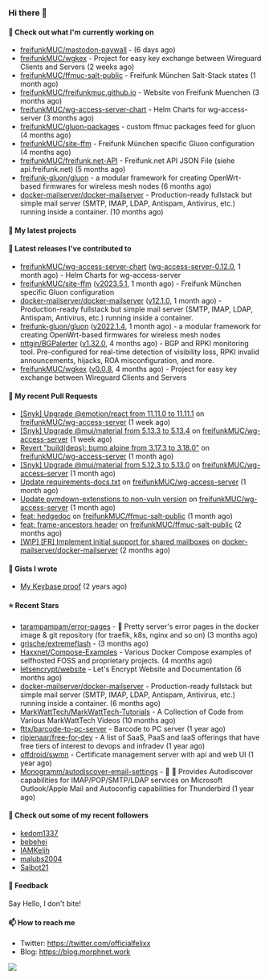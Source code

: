 ### Hi there 👋

#### 👷 Check out what I'm currently working on

- [freifunkMUC/mastodon-paywall](https://github.com/freifunkMUC/mastodon-paywall) -  (6 days ago)
- [freifunkMUC/wgkex](https://github.com/freifunkMUC/wgkex) - Project for easy key exchange between Wireguard Clients and Servers (2 weeks ago)
- [freifunkMUC/ffmuc-salt-public](https://github.com/freifunkMUC/ffmuc-salt-public) - Freifunk München Salt-Stack states (1 month ago)
- [freifunkMUC/freifunkmuc.github.io](https://github.com/freifunkMUC/freifunkmuc.github.io) - Website von Freifunk Muenchen (3 months ago)
- [freifunkMUC/wg-access-server-chart](https://github.com/freifunkMUC/wg-access-server-chart) - Helm Charts for wg-access-server (3 months ago)
- [freifunkMUC/gluon-packages](https://github.com/freifunkMUC/gluon-packages) - custom ffmuc packages feed for gluon (4 months ago)
- [freifunkMUC/site-ffm](https://github.com/freifunkMUC/site-ffm) - Freifunk München specific Gluon configuration (4 months ago)
- [freifunkMUC/freifunk.net-API](https://github.com/freifunkMUC/freifunk.net-API) - Freifunk.net API JSON File (siehe api.freifunk.net) (5 months ago)
- [freifunk-gluon/gluon](https://github.com/freifunk-gluon/gluon) - a modular framework for creating OpenWrt-based firmwares for wireless mesh nodes (6 months ago)
- [docker-mailserver/docker-mailserver](https://github.com/docker-mailserver/docker-mailserver) - Production-ready fullstack but simple mail server (SMTP, IMAP, LDAP, Antispam, Antivirus, etc.) running inside a container. (10 months ago)

#### 🌱 My latest projects


#### 🔭 Latest releases I've contributed to

- [freifunkMUC/wg-access-server-chart](https://github.com/freifunkMUC/wg-access-server-chart) ([wg-access-server-0.12.0](https://github.com/freifunkMUC/wg-access-server-chart/releases/tag/wg-access-server-0.12.0), 1 month ago) - Helm Charts for wg-access-server
- [freifunkMUC/site-ffm](https://github.com/freifunkMUC/site-ffm) ([v2023.5.1](https://github.com/freifunkMUC/site-ffm/releases/tag/v2023.5.1), 1 month ago) - Freifunk München specific Gluon configuration
- [docker-mailserver/docker-mailserver](https://github.com/docker-mailserver/docker-mailserver) ([v12.1.0](https://github.com/docker-mailserver/docker-mailserver/releases/tag/v12.1.0), 1 month ago) - Production-ready fullstack but simple mail server (SMTP, IMAP, LDAP, Antispam, Antivirus, etc.) running inside a container.
- [freifunk-gluon/gluon](https://github.com/freifunk-gluon/gluon) ([v2022.1.4](https://github.com/freifunk-gluon/gluon/releases/tag/v2022.1.4), 1 month ago) - a modular framework for creating OpenWrt-based firmwares for wireless mesh nodes
- [nttgin/BGPalerter](https://github.com/nttgin/BGPalerter) ([v1.32.0](https://github.com/nttgin/BGPalerter/releases/tag/v1.32.0), 4 months ago) - BGP and RPKI monitoring tool. Pre-configured for real-time detection of visibility loss, RPKI invalid announcements, hijacks, ROA misconfiguration, and more.
- [freifunkMUC/wgkex](https://github.com/freifunkMUC/wgkex) ([v0.0.8](https://github.com/freifunkMUC/wgkex/releases/tag/v0.0.8), 4 months ago) - Project for easy key exchange between Wireguard Clients and Servers

#### 🔨 My recent Pull Requests

- [[Snyk] Upgrade @emotion/react from 11.11.0 to 11.11.1](https://github.com/freifunkMUC/wg-access-server/pull/400) on [freifunkMUC/wg-access-server](https://github.com/freifunkMUC/wg-access-server) (1 week ago)
- [[Snyk] Upgrade @mui/material from 5.13.3 to 5.13.4](https://github.com/freifunkMUC/wg-access-server/pull/399) on [freifunkMUC/wg-access-server](https://github.com/freifunkMUC/wg-access-server) (1 week ago)
- [Revert &#34;build(deps): bump alpine from 3.17.3 to 3.18.0&#34;](https://github.com/freifunkMUC/wg-access-server/pull/395) on [freifunkMUC/wg-access-server](https://github.com/freifunkMUC/wg-access-server) (1 month ago)
- [[Snyk] Upgrade @mui/material from 5.12.3 to 5.13.0](https://github.com/freifunkMUC/wg-access-server/pull/394) on [freifunkMUC/wg-access-server](https://github.com/freifunkMUC/wg-access-server) (1 month ago)
- [Update requirements-docs.txt](https://github.com/freifunkMUC/wg-access-server/pull/384) on [freifunkMUC/wg-access-server](https://github.com/freifunkMUC/wg-access-server) (1 month ago)
- [Update pymdown-extenstions to non-vuln version](https://github.com/freifunkMUC/wg-access-server/pull/383) on [freifunkMUC/wg-access-server](https://github.com/freifunkMUC/wg-access-server) (1 month ago)
- [feat: hedgedoc](https://github.com/freifunkMUC/ffmuc-salt-public/pull/124) on [freifunkMUC/ffmuc-salt-public](https://github.com/freifunkMUC/ffmuc-salt-public) (1 month ago)
- [feat: frame-ancestors header](https://github.com/freifunkMUC/ffmuc-salt-public/pull/123) on [freifunkMUC/ffmuc-salt-public](https://github.com/freifunkMUC/ffmuc-salt-public) (2 months ago)
- [[WIP] [FR] Implement initial support for shared mailboxes](https://github.com/docker-mailserver/docker-mailserver/pull/3239) on [docker-mailserver/docker-mailserver](https://github.com/docker-mailserver/docker-mailserver) (2 months ago)

#### 📓 Gists I wrote

- [My Keybase proof](https://gist.github.com/69863960a08efeb03ad576ccaf93d880) (2 years ago)

#### ⭐ Recent Stars

- [tarampampam/error-pages](https://github.com/tarampampam/error-pages) - 🚧 Pretty server&#39;s error pages in the docker image &amp; git repository (for traefik, k8s, nginx and so on) (3 months ago)
- [grische/extremeflash](https://github.com/grische/extremeflash) -  (3 months ago)
- [Haxxnet/Compose-Examples](https://github.com/Haxxnet/Compose-Examples) - Various Docker Compose examples of selfhosted FOSS and proprietary projects. (4 months ago)
- [letsencrypt/website](https://github.com/letsencrypt/website) - Let&#39;s Encrypt Website and Documentation (6 months ago)
- [docker-mailserver/docker-mailserver](https://github.com/docker-mailserver/docker-mailserver) - Production-ready fullstack but simple mail server (SMTP, IMAP, LDAP, Antispam, Antivirus, etc.) running inside a container. (6 months ago)
- [MarkWattTech/MarkWattTech-Tutorials](https://github.com/MarkWattTech/MarkWattTech-Tutorials) - A Collection of Code from Various MarkWattTech Videos (10 months ago)
- [fttx/barcode-to-pc-server](https://github.com/fttx/barcode-to-pc-server) - Barcode to PC server (1 year ago)
- [ripienaar/free-for-dev](https://github.com/ripienaar/free-for-dev) - A list of SaaS, PaaS and IaaS offerings that have free tiers of interest to devops and infradev (1 year ago)
- [offdroid/swmn](https://github.com/offdroid/swmn) - Certificate management server with api and web UI (1 year ago)
- [Monogramm/autodiscover-email-settings](https://github.com/Monogramm/autodiscover-email-settings) - :whale: :wrench: Provides Autodiscover capabilities for IMAP/POP/SMTP/LDAP services on Microsoft Outlook/Apple Mail and Autoconfig capabilities for Thunderbird (1 year ago)

#### 👯 Check out some of my recent followers

- [kedom1337](https://github.com/kedom1337)
- [bebehei](https://github.com/bebehei)
- [IAMKelih](https://github.com/IAMKelih)
- [malubs2004](https://github.com/malubs2004)
- [Saibot21](https://github.com/Saibot21)

#### 💬 Feedback

Say Hello, I don't bite!

#### 📫 How to reach me

- Twitter: https://twitter.com/officialfelixx
- Blog: https://blog.morphnet.work

<img align="left" src="https://github-readme-stats.vercel.app/api?username=GoliathLabs&show_icons=true&hide_border=true&layout=compact&theme=chartreuse-dark&hide_rank=true&include_all_commits=true&bg_color=0d1117" />
